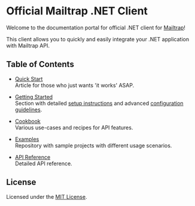 # Official Mailtrap .NET Client

Welcome to the documentation portal for official .NET client for [Mailtrap](https://mailtrap.io/)!

This client allows you to quickly and easily integrate your .NET application with Mailtrap API.


## Table of Contents
- [Quick Start](xref:quick-start)  
Article for those who just wants 'it works' ASAP.

- [Getting Started](xref:setup)  
Section with detailed [setup instructions](xref:setup) and advanced [configuration guidelines](xref:configuration-model).

- [Cookbook](xref:send-email)  
Various use-cases and recipes for API features.

- [Examples](https://github.com/mailtrap/mailtrap-dotnet/tree/main/examples)  
Repository with sample projects with different usage scenarios.

- [API Reference](xref:Mailtrap)  
Detailed API reference.


<!-- ## Contributing
We believe in the power of OSS and welcome any contributions to the library.  
Please refer to [Contributing Guide](https://github.com/mailtrap/mailtrap-dotnet/tree/main?tab=contrib-ov-file#readme) for details. -->


## License
Licensed under the [MIT License](https://github.com/mailtrap/mailtrap-dotnet/tree/main?tab=MIT-1-ov-file#readme).
